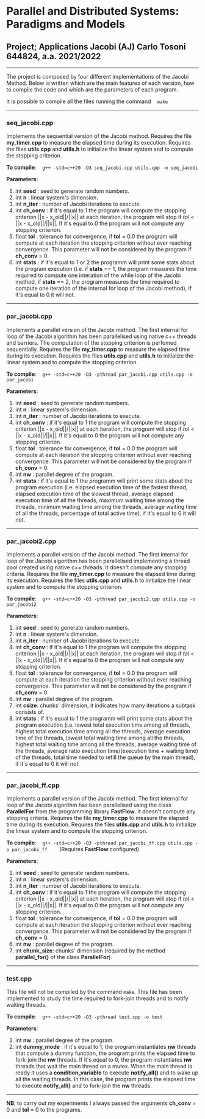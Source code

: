 

# Parallel and Distributed Systems: Paradigms and Models #

## Project; Applications Jacobi (AJ) Carlo Tosoni 644824, a.a. 2021/2022 ##

---

The project is composed by four different implementations of the Jacobi Method. Below is written which are the main features of each version, how to compile the code and which are the parameters of each program.

It is possible to compile all the files running the command&nbsp; &nbsp; ```make```

---

### seq_jacobi.cpp ###

Implements the sequential version of the Jacobi method. Requires the file __my_timer.cpp__ to measure the elapsed time during its execution. Requires the files __utils.cpp__ and __utils.h__ to initialize the linear system and to compute the stopping criterion.

__To compile__:&nbsp; &nbsp; ```g++ -std=c++20 -O3 seq_jacobi.cpp utils.cpp -o seq_jacobi```

__Parameters__:

1. int __seed__ : seed to generate random numbers.
2. int __n__ : linear system's dimension.
3. int __n_iter__ : number of Jacobi iterations to execute.
4. int __ch_conv__ : if it's equal to 1 the program will compute the stopping criterion ||x - x_old||/||x|| at each iteration, the program will stop if _tol_ < ||x - x_old||/||x||. If it's equal to 0 the program will not compute any stopping criterion.
5. float __tol__ : tolerance for convergence, if __tol__ = 0.0  the program will compute at each iteration the stopping criterion without ever reaching convergence. This parameter will not be considered by the program if __ch_conv__ = 0.
6. int __stats__ : if it's equal to 1 or 2 the programm will print some stats about the program execution (i.e. if __stats__ == 1, the program measures the time required to compute one interation of the while loop of the Jacobi method, if __stats__ == 2, the program measures the time required to compute one iteration of the internal for loop of the Jacobi method), if it's equal to 0 it will not.


---

### par_jacobi.cpp 

Implements a parallel version of the Jacobi method. The first internal for loop of the Jacobi algorithm has been parallelised using native c++ threads and barriers. The computation of the stopping criterion is perfomed sequentially. Requires the file __my_timer.cpp__ to measure the elapsed time during its execution. Requires the files __utils.cpp__ and __utils.h__ to initialize the linear system and to compute the stopping criterion.

__To compile__:&nbsp; &nbsp; ```g++ -std=c++20 -O3 -pthread par_jacobi.cpp utils.cpp -o par_jacobi```

__Parameters__:

1. int __seed__ : seed to generate random numbers.
2. int __n__ : linear system's dimension.
3. int __n_iter__ : number of Jacobi iterations to execute.
4. int __ch_conv__ : if it's equal to 1 the program will compute the stopping criterion ||x - x_old||/||x|| at each iteration, the program will stop if _tol_ < ||x - x_old||/||x||. If it's equal to 0 the program will not compute any stopping criterion.
5. float __tol__ : tolerance for convergence, if __tol__ = 0.0  the program will compute at each iteration the stopping criterion without ever reaching convergence. This parameter will not be considered by the program if __ch_conv__ = 0.
6. int __nw__ : parallel degree of the program.
7. int __stats__ : if it's equal to 1 the programm will print some stats about the program execution (i.e. elapsed execution time of the fastest
 thread, elapsed execution time of the slowest thread, average elapsed execution time of all the threads, maximum
 waiting time among the threads, minimum waiting time among the threads, average waiting time of all the threads, percentage of total active time), if it's equal to 0 it will not.


---

### par_jacobi2.cpp

Implements a parallel version of the Jacobi method. The first internal for loop of the Jacobi algorithm has been parallelised implementing a thread pool created using native c++ threads. It doesn't compute any stopping criteria. Requires the file __my_timer.cpp__ to measure the elapsed time during its execution. Requires the files __utils.cpp__ and __utils.h__ to initialize the linear system and to compute the stopping criterion.

__To compile__:&nbsp; &nbsp; ```g++ -std=c++20 -O3 -pthread par_jacobi2.cpp utils.cpp -o par_jacobi2```

__Parameters__:

1. int __seed__ : seed to generate random numbers.
2. int __n__ : linear system's dimension.
3. int __n_iter__ : number of Jacobi iterations to execute.
4. int __ch_conv__ : if it's equal to 1 the program will compute the stopping criterion ||x - x_old||/||x|| at each iteration, the program will stop if _tol_ < ||x - x_old||/||x||. If it's equal to 0 the program will not compute any stopping criterion.
5. float __tol__ : tolerance for convergence, if __tol__ = 0.0  the program will compute at each iteration the stopping criterion without ever reaching convergence. This parameter will not be considered by the program if __ch_conv__ = 0.
6. int __nw__ : parallel degree of the program. 
7. int __csize__: chunks' dimension, it indicates how many iterations a subtask consists of.
8. int __stats__ : if it's equal to 1 the programm will print some stats about the program execution (i.e. lowest total execution time among all threads, highest total execution time among all the threads, average execution time of the threads, lowest total
waiting time among all the threads, highest total waiting time among all the threads, average waiting time of the threads,
average ratio execution time/(execution time + waiting time) of the threads, total time needed to refill the queue by
the main thread), if it's equal to 0 it will not.

---

### par_jacobi_ff.cpp

Implements a parallel version of the Jacobi method. The first internal for loop of the Jacobi algorithm has been parallelised using the class __ParallelFor__ from the programming library __FastFlow__. It doesn't compute any stopping criteria. Requires the file __my_timer.cpp__ to measure the elapsed time during its execution. Requires the files __utils.cpp__ and __utils.h__ to initialize the linear system and to compute the stopping criterion.

__To compile__:&nbsp; &nbsp; ```g++ -std=c++20 -O3 -pthread par_jacobi_ff.cpp utils.cpp -o par_jacobi_ff```&nbsp; &nbsp; &nbsp; &nbsp; (Requires __FastFlow__ configured)

__Parameters__:

1. int __seed__ : seed to generate random numbers.
2. int __n__ : linear system's dimension.
3. int __n_iter__ : number of Jacobi iterations to execute.
4. int __ch_conv__ : if it's equal to 1 the program will compute the stopping criterion ||x - x_old||/||x|| at each iteration, the program will stop if _tol_ < ||x - x_old||/||x||. If it's equal to 0 the program will not compute any stopping criterion.
5. float __tol__ : tolerance for convergence, if __tol__ = 0.0  the program will compute at each iteration the stopping criterion without ever reaching convergence. This parameter will not be considered by the program if __ch_conv__ = 0.
6. int __nw__ : parallel degree of the program. 
7. int __chunk_size__: chunks' dimension (required by the method __parallel_for()__ of the class __ParallelFor__).

---

### test.cpp 

This file will not be compiled by the command ```make```. This file has been implemented to study the time required to fork-join threads and to notify waiting threads.

__To compile__:&nbsp; &nbsp; ```g++ -std=c++20 -O3 -pthread test.cpp -o test```

__Parameters__:

1. int __nw__ : parallel degree of the program.
2. int __dummy_mode__ : if it's equal to 1, the program instantiates __nw__ threads that compute a dummy function, the program prints the elapsed time to fork-join the __nw__ threads. If it's equal to 0, the program instantiates __nw__ threads that wait the main thread on a mutex. When the main thread is ready it uses a __condition_variable__ to execute __notify_all()__ and to wake up all the waiting threads. In this case, the program prints the elapsed time to execute __notify_all()__ and to fork-join the __nw__ threads. 

---

__NB__; to carry out my experiments I always passed the arguments __ch_conv__ = 0 and __tol__ = 0 to the programs.
